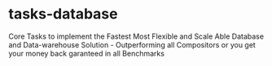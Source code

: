 # tasks-database
Core Tasks to implement the Fastest Most Flexible and Scale Able Database and Data-warehouse Solution - Outperforming all Compositors or you get your money back garanteed in all Benchmarks
